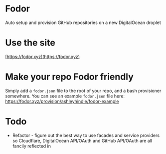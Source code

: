 # Fodor  
Auto setup and provision GitHub repositories on a new DigitalOcean droplet

# Use the site  
[https://fodor.xyz](https://fodor.xyz)

# Make your repo Fodor friendly  
Simply add a `fodor.json` file to the root of your repo, and a bash provisioner somewhere.  You can see an example `fodor.json` file here: https://fodor.xyz/provision/ashleyhindle/fodor-example

# Todo

* Refactor - figure out the best way to use facades and service providers so Cloudflare, DigitalOcean API/OAuth and GitHub API/OAuth are all fancily reflected in
